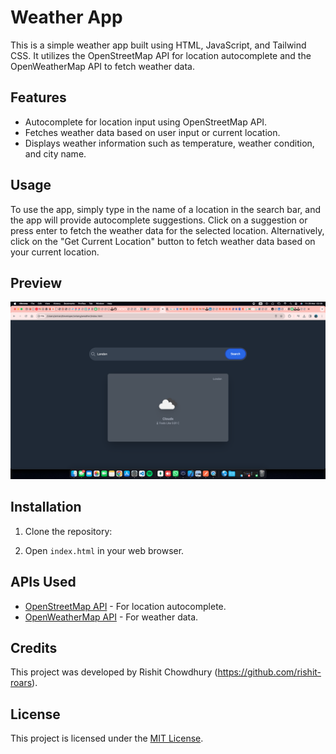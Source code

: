 # Weather App

This is a simple weather app built using HTML, JavaScript, and Tailwind CSS. It utilizes the OpenStreetMap API for location autocomplete and the OpenWeatherMap API to fetch weather data.

## Features

- Autocomplete for location input using OpenStreetMap API.
- Fetches weather data based on user input or current location.
- Displays weather information such as temperature, weather condition, and city name.

## Usage

To use the app, simply type in the name of a location in the search bar, and the app will provide autocomplete suggestions. Click on a suggestion or press enter to fetch the weather data for the selected location. Alternatively, click on the "Get Current Location" button to fetch weather data based on your current location.
## Preview

![Weather App Preview](https://github.com/rishit-roars/weatherapp/blob/9d26303258ff75fd2950a97ece4c2b154866325a/Screenshot%202024-03-29%20at%2002.26.59.png)

## Installation

1. Clone the repository:


2. Open `index.html` in your web browser.

## APIs Used

- [OpenStreetMap API](https://nominatim.openstreetmap.org/) - For location autocomplete.
- [OpenWeatherMap API](https://openweathermap.org/api) - For weather data.

## Credits

This project was developed by Rishit Chowdhury (https://github.com/rishit-roars).

## License

This project is licensed under the [MIT License](LICENSE).
